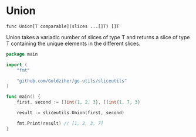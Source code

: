 # Union

`func Union[T comparable](slices ...[]T) []T`

Union takes a variadic number of slices of type T and returns a slice of type T containing the unique elements in the
different slices.

```go
package main

import (
	"fmt"

	"github.com/Goldziher/go-utils/sliceutils"
)

func main() {
	first, second := []int{1, 2, 3}, []int{1, 7, 3}

	result := sliceutils.Union(first, second)

	fmt.Print(result) // [1, 2, 3, 7]
}
```
